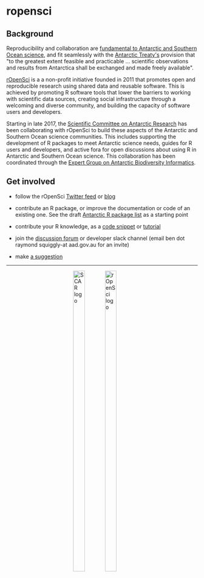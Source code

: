 # ropensci

## Background

Reproducibility and collaboration are [fundamental to Antarctic and Southern Ocean science](https://doi.org/10.1038/d41586-018-05369-6), and fit seamlessly with the [Antarctic Treaty's](https://www.ats.aq/e/ats.htm) provision that "to the greatest extent feasible and practicable ... scientific observations and results from Antarctica shall be exchanged and made freely available".

[rOpenSci](https://ropensci.org/) is a a non-profit initiative founded in 2011 that promotes open and reproducible research using shared data and reusable software. This is achieved by promoting R software tools that lower the barriers to working with scientific data sources, creating social infrastructure through a welcoming and diverse community, and building the capacity of software users and developers.

Starting in late 2017, the [Scientific Committee on Antarctic Research](https://www.scar.org/) has been collaborating with rOpenSci to build these aspects of the Antarctic and Southern Ocean science communities. This includes supporting the development of R packages to meet Antarctic science needs, guides for R users and developers, and active fora for open discussions about using R in Antarctic and Southern Ocean science. This collaboration has been coordinated through the [Expert Group on Antarctic Biodiversity Informatics](https://www.scar.org/science/egabi/abi/).

## Get involved

- follow the rOpenSci [Twitter feed](https://twitter.com/rOpenSci) or [blog](https://ropensci.org/blog/)

- contribute an R package, or improve the documentation or code of an existing one. See the draft [Antarctic R package list](https://github.com/SCAR/antarctic-r-packages) as a starting point

- contribute your R knowledge, as a [code snippet](https://github.com/SCAR/rtools) or [tutorial](https://ropensci.org/tutorials/)

- join the [discussion forum](https://discuss.ropensci.org/) or developer slack channel (email ben dot raymond squiggly-at aad.gov.au for an invite)

- make [a suggestion](https://github.com/SCAR/ropensci/issues)

---

<div style="width:30%; margin-left:auto; margin-right:auto;">
<img align="left" style="width:45%;" src="https://avatars1.githubusercontent.com/u/22830629?s=200&v=4" alt="SCAR logo" />
<img align="right" style="width:45%;" src="https://raw.githubusercontent.com/ropensci/logos/master/icon_short_color.png" alt="rOpenSci logo" />
</div>

